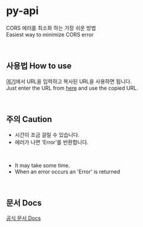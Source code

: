 # py-api

CORS 에러를 최소화 하는 가장 쉬운 방법 <br>
Easiest way to minimize CORS error

<br>

## 사용법 How to use
<a href='https://dm-09.github.io/py-api/start/'>여기</a>에서 URL을 입력하고 복사된 URL을 사용하면 됩니다. <br>
Just enter the URL from <a href='https://dm-09.github.io/py-api/start/'>here</a> and use the copied URL.

<br>

## 주의 Caution
- 시간이 조금 걸릴 수 있습니다.<br>
- 에러가 나면 'Error'를 반환합니다.
<br>

- It may take some time.
- When an error occurs an 'Error' is returned

<br>

## 문서 Docs
<a href='https://dm-09.github.io/py-api/'>공식 문서 Docs</a>
